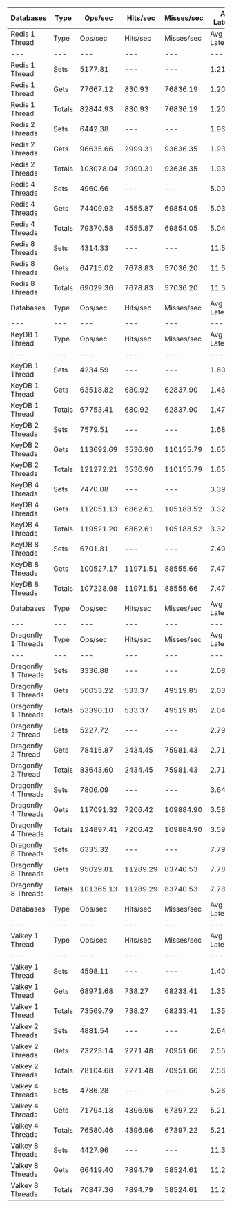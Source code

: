 | Databases | Type | Ops/sec | Hits/sec | Misses/sec | Avg Latency | p50 Latency | p99 Latency | p99.9 Latency | KB/sec |
| --- | --- | --- | --- | --- | --- | --- | --- | --- | --- |
| Redis 1 Thread | Type | Ops/sec | Hits/sec | Misses/sec | Avg Latency | p50 Latency | p99 Latency | p99.9 Latency | KB/sec |
| --- | --- | --- | --- | --- | --- | --- | --- | --- | --- |
Redis 1 Thread | Sets | 5177.81 | --- | --- | 1.21340 | 1.16700 | 2.28700 | 2.59100 | 5420.48 |
Redis 1 Thread | Gets | 77667.12 | 830.93 | 76836.19 | 1.20651 | 1.16700 | 2.27100 | 4.63900 | 3791.68 |
Redis 1 Thread | Totals | 82844.93 | 830.93 | 76836.19 | 1.20694 | 1.16700 | 2.27100 | 4.51100 | 9212.16 |
Redis 2 Threads | Sets | 6442.38 | --- | --- | 1.96204 | 1.93500 | 3.56700 | 8.25500 | 6744.32 |
Redis 2 Threads | Gets | 96635.66 | 2999.31 | 93636.35 | 1.93788 | 1.91900 | 2.71900 | 9.08700 | 6690.82 |
Redis 2 Threads | Totals | 103078.04 | 2999.31 | 93636.35 | 1.93939 | 1.91900 | 2.73500 | 9.02300 | 13435.14 |
Redis 4 Threads | Sets | 4960.66 | --- | --- | 5.09225 | 5.02300 | 9.02300 | 17.40700 | 5193.16 |
Redis 4 Threads | Gets | 74409.92 | 4555.87 | 69854.05 | 5.03671 | 4.99100 | 8.57500 | 18.17500 | 7407.13 |
Redis 4 Threads | Totals | 79370.58 | 4555.87 | 69854.05 | 5.04018 | 4.99100 | 8.57500 | 18.17500 | 12600.28 |
Redis 8 Threads | Sets | 4314.33 | --- | --- | 11.52948 | 11.26300 | 23.80700 | 44.54300 | 4516.54 |
Redis 8 Threads | Gets | 64715.02 | 7678.83 | 57036.20 | 11.54070 | 11.32700 | 24.06300 | 47.61500 | 10173.10 |
Redis 8 Threads | Totals | 69029.36 | 7678.83 | 57036.20 | 11.54000 | 11.32700 | 24.06300 | 47.35900 | 14689.64 |
| Databases | Type | Ops/sec | Hits/sec | Misses/sec | Avg Latency | p50 Latency | p99 Latency | p99.9 Latency | KB/sec |
| --- | --- | --- | --- | --- | --- | --- | --- | --- | --- |
| KeyDB 1 Thread | Type | Ops/sec | Hits/sec | Misses/sec | Avg Latency | p50 Latency | p99 Latency | p99.9 Latency | KB/sec |
| --- | --- | --- | --- | --- | --- | --- | --- | --- | --- |
KeyDB 1 Thread | Sets | 4234.59 | --- | --- | 1.60225 | 1.48700 | 4.44700 | 15.35900 | 4433.05 |
KeyDB 1 Thread | Gets | 63518.82 | 680.92 | 62837.90 | 1.46722 | 1.46300 | 2.27100 | 4.95900 | 3102.33 |
KeyDB 1 Thread | Totals | 67753.41 | 680.92 | 62837.90 | 1.47566 | 1.46300 | 2.28700 | 6.75100 | 7535.38 |
KeyDB 2 Threads | Sets | 7579.51 | --- | --- | 1.68413 | 1.53500 | 4.54300 | 10.17500 | 7934.75 |
KeyDB 2 Threads | Gets | 113692.69 | 3536.90 | 110155.79 | 1.65564 | 1.53500 | 4.15900 | 9.66300 | 7880.03 |
KeyDB 2 Threads | Totals | 121272.21 | 3536.90 | 110155.79 | 1.65742 | 1.53500 | 4.19100 | 9.72700 | 15814.78 |
KeyDB 4 Threads | Sets | 7470.08 | --- | --- | 3.39364 | 3.23100 | 9.79100 | 17.27900 | 7820.18 |
KeyDB 4 Threads | Gets | 112051.13 | 6862.61 | 105188.52 | 3.32110 | 3.21500 | 7.55100 | 16.51100 | 11156.21 |
KeyDB 4 Threads | Totals | 119521.20 | 6862.61 | 105188.52 | 3.32563 | 3.21500 | 7.61500 | 16.63900 | 18976.40 |
KeyDB 8 Threads | Sets | 6701.81 | --- | --- | 7.49114 | 7.07100 | 19.19900 | 49.91900 | 7015.92 |
KeyDB 8 Threads | Gets | 100527.17 | 11971.51 | 88555.66 | 7.47441 | 7.07100 | 19.07100 | 49.91900 | 15846.25 |
KeyDB 8 Threads | Totals | 107228.98 | 11971.51 | 88555.66 | 7.47545 | 7.07100 | 19.07100 | 49.91900 | 22862.16 |
| Databases | Type | Ops/sec | Hits/sec | Misses/sec | Avg Latency | p50 Latency | p99 Latency | p99.9 Latency | KB/sec |
| --- | --- | --- | --- | --- | --- | --- | --- | --- | --- |
| Dragonfly 1 Threads | Type | Ops/sec | Hits/sec | Misses/sec | Avg Latency | p50 Latency | p99 Latency | p99.9 Latency | KB/sec |
| --- | --- | --- | --- | --- | --- | --- | --- | --- | --- |
Dragonfly 1 Threads | Sets | 3336.88 | --- | --- | 2.08641 | 1.79100 | 4.99100 | 10.17500 | 3493.27 |
Dragonfly 1 Threads | Gets | 50053.22 | 533.37 | 49519.85 | 2.03946 | 1.79100 | 4.51100 | 7.67900 | 2441.44 |
Dragonfly 1 Threads | Totals | 53390.10 | 533.37 | 49519.85 | 2.04240 | 1.79100 | 4.51100 | 7.99900 | 5934.71 |
Dragonfly 2 Thread | Sets | 5227.72 | --- | --- | 2.79285 | 2.68700 | 8.83100 | 18.55900 | 5472.74 |
Dragonfly 2 Thread | Gets | 78415.87 | 2434.45 | 75981.43 | 2.71336 | 2.67100 | 7.32700 | 13.75900 | 5429.96 |
Dragonfly 2 Thread | Totals | 83643.60 | 2434.45 | 75981.43 | 2.71833 | 2.67100 | 7.39100 | 14.59100 | 10902.70 |
Dragonfly 4 Threads | Sets | 7806.09 | --- | --- | 3.64786 | 3.74300 | 10.36700 | 17.91900 | 8171.94 |
Dragonfly 4 Threads | Gets | 117091.32 | 7206.42 | 109884.90 | 3.58819 | 3.72700 | 8.95900 | 17.53500 | 11693.30 |
Dragonfly 4 Threads | Totals | 124897.41 | 7206.42 | 109884.90 | 3.59192 | 3.72700 | 9.02300 | 17.53500 | 19865.24 |
Dragonfly 8 Threads | Sets | 6335.32 | --- | --- | 7.79070 | 7.48700 | 23.55100 | 59.64700 | 6632.25 |
Dragonfly 8 Threads | Gets | 95029.81 | 11289.29 | 83740.53 | 7.78661 | 7.48700 | 24.31900 | 60.67100 | 14952.02 |
Dragonfly 8 Threads | Totals | 101365.13 | 11289.29 | 83740.53 | 7.78687 | 7.48700 | 24.31900 | 60.67100 | 21584.27 |
| Databases | Type | Ops/sec | Hits/sec | Misses/sec | Avg Latency | p50 Latency | p99 Latency | p99.9 Latency | KB/sec |
| --- | --- | --- | --- | --- | --- | --- | --- | --- | --- |
| Valkey 1 Thread | Type | Ops/sec | Hits/sec | Misses/sec | Avg Latency | p50 Latency | p99 Latency | p99.9 Latency | KB/sec |
| --- | --- | --- | --- | --- | --- | --- | --- | --- | --- |
Valkey 1 Thread | Sets | 4598.11 | --- | --- | 1.40856 | 1.25500 | 4.70300 | 8.15900 | 4813.62 |
Valkey 1 Thread | Gets | 68971.68 | 738.27 | 68233.41 | 1.35572 | 1.23900 | 2.55900 | 6.46300 | 3367.54 |
Valkey 1 Thread | Totals | 73569.79 | 738.27 | 68233.41 | 1.35903 | 1.23900 | 2.57500 | 7.74300 | 8181.16 |
Valkey 2 Threads | Sets | 4881.54 | --- | --- | 2.64657 | 2.54300 | 8.38300 | 14.65500 | 5110.33 |
Valkey 2 Threads | Gets | 73223.14 | 2271.48 | 70951.66 | 2.55460 | 2.51100 | 4.60700 | 12.60700 | 5068.62 |
Valkey 2 Threads | Totals | 78104.68 | 2271.48 | 70951.66 | 2.56034 | 2.51100 | 4.67100 | 12.86300 | 10178.95 |
Valkey 4 Threads | Sets | 4786.28 | --- | --- | 5.26769 | 5.21500 | 6.49500 | 25.85500 | 5010.60 |
Valkey 4 Threads | Gets | 71794.18 | 4396.96 | 67397.22 | 5.21564 | 5.18300 | 7.07100 | 18.68700 | 7147.99 |
Valkey 4 Threads | Totals | 76580.46 | 4396.96 | 67397.22 | 5.21890 | 5.18300 | 6.97500 | 18.81500 | 12158.59 |
Valkey 8 Threads | Sets | 4427.96 | --- | --- | 11.34680 | 10.94300 | 31.23100 | 51.71100 | 4635.49 |
Valkey 8 Threads | Gets | 66419.40 | 7894.79 | 58524.61 | 11.24168 | 10.87900 | 27.51900 | 52.73500 | 10454.81 |
Valkey 8 Threads | Totals | 70847.36 | 7894.79 | 58524.61 | 11.24825 | 10.94300 | 27.77500 | 52.47900 | 15090.30 |
